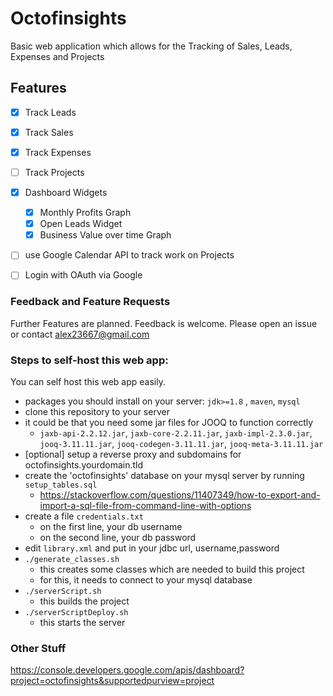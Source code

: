# Octofinsights 

Basic web application which allows for the 
Tracking of Sales, Leads, Expenses and Projects

## Features

- [x] Track Leads
- [x] Track Sales
- [x] Track Expenses
- [ ] Track Projects
- [x] Dashboard Widgets
    - [x] Monthly Profits Graph
    - [x] Open Leads Widget
    - [x] Business Value over time Graph
- [ ] use Google Calendar API to track work on Projects
- [ ] Login with OAuth via Google



### Feedback and Feature Requests
Further Features are planned.
Feedback is welcome. Please open an issue or contact
alex23667@gmail.com 


### Steps to self-host this web app:

You can self host this web app easily.

- packages you should install on your server: `jdk>=1.8` , `maven`, `mysql` 
- clone this repository to your server
- it could be that you need some jar files for JOOQ to function correctly
    - `jaxb-api-2.2.12.jar`, `jaxb-core-2.2.11.jar`, 
    `jaxb-impl-2.3.0.jar`, `jooq-3.11.11.jar`,
    `jooq-codegen-3.11.11.jar`, `jooq-meta-3.11.11.jar`
- [optional] setup a reverse proxy and subdomains for octofinsights.yourdomain.tld
- create the 'octofinsights' database on your mysql server by running `setup_tables.sql`
    - https://stackoverflow.com/questions/11407349/how-to-export-and-import-a-sql-file-from-command-line-with-options
- create a file `credentials.txt`
    - on the first line, your db username
    - on the second line, your db password
- edit `library.xml` and put in your jdbc url, username,password
- `./generate_classes.sh` 
    - this creates some classes which are needed to build this project
    - for this, it needs to connect to your mysql database
- `./serverScript.sh`
    - this builds the project
- `./serverScriptDeploy.sh`
    - this starts the server

### Other Stuff

https://console.developers.google.com/apis/dashboard?project=octofinsights&supportedpurview=project
